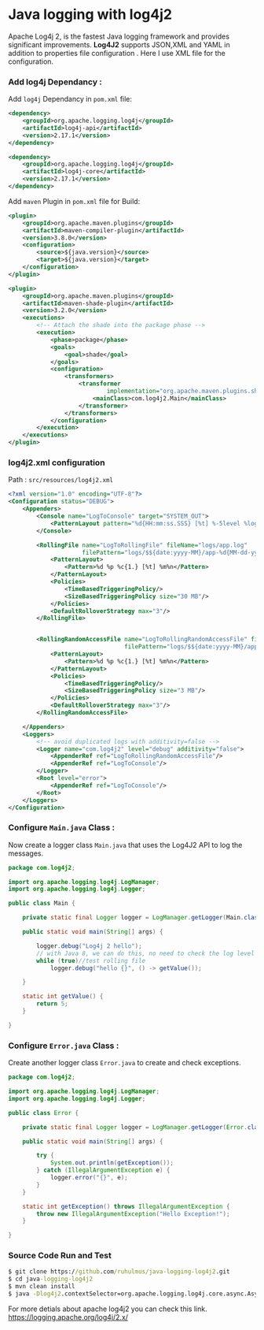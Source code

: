 # Java logging with log4j2

Apache Log4j 2, is the fastest Java logging framework and provides significant improvements.
**Log4J2**  supports JSON,XML and YAML in addition to properties file configuration . Here I use XML file for the configuration.

### Add log4j Dependancy :

Add `log4j` Dependancy in  `pom.xml` file:

```xml
<dependency>
    <groupId>org.apache.logging.log4j</groupId>
    <artifactId>log4j-api</artifactId>
    <version>2.17.1</version>
</dependency>

<dependency>
    <groupId>org.apache.logging.log4j</groupId>
    <artifactId>log4j-core</artifactId>
    <version>2.17.1</version>
</dependency>
```

Add `maven` Plugin in  `pom.xml` file for Build:

```xml
<plugin>
    <groupId>org.apache.maven.plugins</groupId>
    <artifactId>maven-compiler-plugin</artifactId>
    <version>3.8.0</version>
    <configuration>
        <source>${java.version}</source>
        <target>${java.version}</target>
    </configuration>
</plugin>

<plugin>
    <groupId>org.apache.maven.plugins</groupId>
    <artifactId>maven-shade-plugin</artifactId>
    <version>3.2.0</version>
    <executions>
        <!-- Attach the shade into the package phase -->
        <execution>
            <phase>package</phase>
            <goals>
                <goal>shade</goal>
            </goals>
            <configuration>
                <transformers>
                    <transformer
                            implementation="org.apache.maven.plugins.shade.resource.ManifestResourceTransformer">
                        <mainClass>com.log4j2.Main</mainClass>
                    </transformer>
                </transformers>
            </configuration>
        </execution>
    </executions>
</plugin>
```


###  log4j2.xml configuration

Path : `src/resources/log4j2.xml`

```xml
<?xml version="1.0" encoding="UTF-8"?>
<Configuration status="DEBUG">
    <Appenders>
        <Console name="LogToConsole" target="SYSTEM_OUT">
            <PatternLayout pattern="%d{HH:mm:ss.SSS} [%t] %-5level %logger{36} - %msg%n"/>
        </Console>

        <RollingFile name="LogToRollingFile" fileName="logs/app.log"
                     filePattern="logs/$${date:yyyy-MM}/app-%d{MM-dd-yyyy}-%i.log.gz">
            <PatternLayout>
                <Pattern>%d %p %c{1.} [%t] %m%n</Pattern>
            </PatternLayout>
            <Policies>
                <TimeBasedTriggeringPolicy/>
                <SizeBasedTriggeringPolicy size="30 MB"/>
            </Policies>
            <DefaultRolloverStrategy max="3"/>
        </RollingFile>


        <RollingRandomAccessFile name="LogToRollingRandomAccessFile" fileName="logs/app.log"
                                 filePattern="logs/$${date:yyyy-MM}/app-%d{MM-dd-yyyy}-%i.log.gz">
            <PatternLayout>
                <Pattern>%d %p %c{1.} [%t] %m%n</Pattern>
            </PatternLayout>
            <Policies>
                <TimeBasedTriggeringPolicy/>
                <SizeBasedTriggeringPolicy size="3 MB"/>
            </Policies>
            <DefaultRolloverStrategy max="3"/>
        </RollingRandomAccessFile>

    </Appenders>
    <Loggers>
        <!-- avoid duplicated logs with additivity=false -->
        <Logger name="com.log4j2" level="debug" additivity="false">
            <AppenderRef ref="LogToRollingRandomAccessFile"/>
            <AppenderRef ref="LogToConsole"/>
        </Logger>
        <Root level="error">
            <AppenderRef ref="LogToConsole"/>
        </Root>
    </Loggers>
</Configuration>
```

### Configure `Main.java` Class :
Now create a logger class `Main.java` that uses the Log4J2 API to log the messages.

```java
package com.log4j2;

import org.apache.logging.log4j.LogManager;
import org.apache.logging.log4j.Logger;

public class Main {

    private static final Logger logger = LogManager.getLogger(Main.class);

    public static void main(String[] args) {

        logger.debug("Log4j 2 hello");
        // with Java 8, we can do this, no need to check the log level
        while (true)//test rolling file
            logger.debug("hello {}", () -> getValue());

    }

    static int getValue() {
        return 5;
    }

}
```

### Configure `Error.java` Class :
Create another logger class `Error.java` to create and check exceptions.
```java
package com.log4j2;

import org.apache.logging.log4j.LogManager;
import org.apache.logging.log4j.Logger;

public class Error {

    private static final Logger logger = LogManager.getLogger(Error.class);

    public static void main(String[] args) {

        try {
            System.out.println(getException());
        } catch (IllegalArgumentException e) {
            logger.error("{}", e);
        }
    }

    static int getException() throws IllegalArgumentException {
        throw new IllegalArgumentException("Hello Exception!");
    }

}
```

### Source Code Run and Test
```cmd
$ git clone https://github.com/ruhulmus/java-logging-log4j2.git
$ cd java-logging-log4j2
$ mvn clean install
$ java -Dlog4j2.contextSelector=org.apache.logging.log4j.core.async.AsyncLoggerContextSelector -jar target/log4j2-1.0.0.jar
```

For more detials about apache log4j2 you can check this link.
[https://logging.apache.org/log4j/2.x/
](https://logging.apache.org/log4j/2.x/)
